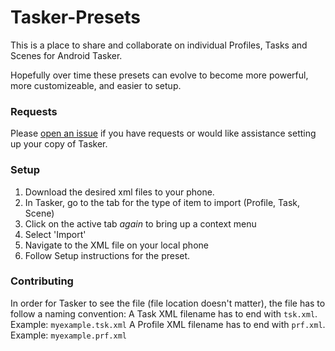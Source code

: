 # Tasker-Presets
This is a place to share and collaborate on individual Profiles, Tasks and Scenes for Android Tasker.

Hopefully over time these presets can evolve to become more powerful, more customizeable, and easier to setup.

### Requests
Please [open an issue](https://github.com/ProLoser/Tasker-Presets/issues) if you have requests or would like assistance setting up your copy of Tasker.

### Setup
1. Download the desired xml files to your phone.
2. In Tasker, go to the tab for the type of item to import (Profile, Task, Scene)
3. Click on the active tab _again_ to bring up a context menu
4. Select 'Import'
5. Navigate to the XML file on your local phone
6. Follow Setup instructions for the preset.

### Contributing
In order for Tasker to see the file (file location doesn't matter), the file has to follow a naming convention:
A Task XML filename has to end with `tsk.xml`. Example: `myexample.tsk.xml`
A Profile XML filename has to end with `prf.xml`. Example: `myexample.prf.xml`

